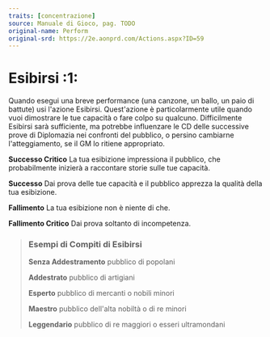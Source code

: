 ```yaml
---
traits: [concentrazione]
source: Manuale di Gioco, pag. TODO
original-name: Perform
original-srd: https://2e.aonprd.com/Actions.aspx?ID=59
---
```


# Esibirsi :1:

Quando esegui una breve performance (una canzone, un ballo, un paio di battute)
usi l'azione Esibirsi. Quest'azione è particolarmente utile quando vuoi
dimostrare le tue capacità o fare colpo su qualcuno. Difficilmente Esibirsi sarà
sufficiente, ma potrebbe influenzare le CD delle successive prove di Diplomazia
nei confronti del pubblico, o persino cambiarne l'atteggiamento, se il GM lo
ritiene appropriato.

**Successo Critico** La tua esibizione impressiona il pubblico, che
probabilmente inizierà a raccontare storie sulle tue capacità.

**Successo** Dai prova delle tue capacità e il pubblico apprezza la qualità
della tua esibizione.

**Fallimento** La tua esibizione non è niente di che.

**Fallimento Critico** Dai prova soltanto di incompetenza.

> ### Esempi di Compiti di Esibirsi
>
> **Senza Addestramento** pubblico di popolani
>
> **Addestrato** pubblico di artigiani
>
> **Esperto** pubblico di mercanti o nobili minori
>
> **Maestro** pubblico dell'alta nobiltà o di re minori
>
> **Leggendario** pubblico di re maggiori o esseri ultramondani
